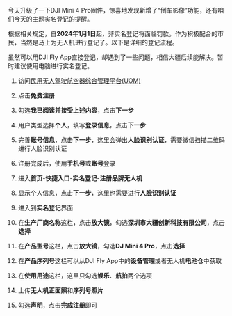 今天升级了一下DJI Mini 4 Pro固件，惊喜地发现新增了“倒车影像”功能，还有咱们今天的主题实名登记的提醒。

根据相关规定，自**2024年1月1日**起，非实名登记将面临罚款。作为积极配合的市民，当然是马上为无人机进行登记了。以下是详细的登记流程。

虽然可以用DJI Fly App直接登记，却遇到了一些问题，相信大疆后续能解决。暂时建议使用电脑进行实名登记。

1. 访问[民用无人驾驶航空器综合管理平台(UOM)](https://uom.caac.gov.cn/)

2. 点击**免费注册**

3. 勾选**我已阅读并接受上述内容**，点击**下一步**

4. 用户类型选择**个人**，填写**登录信息**，点击**下一步**

5. 完善**账号信息**，点击**下一步**，这里会弹出**人脸识别认证**，需要微信扫描二维码进行人脸识别认证

6. 注册完成后，使用**手机号**或**账号**登录

7. 进入**首页**-**快捷入口**-**实名登记**-**注册品牌无人机**

8. 显示个人信息，点击**下一步**，这里也需要进行**人脸识别认证**

9. 进入到**实名登记**界面

10. 在**生产厂商名称**这栏，点击**放大镜**，勾选**深圳市大疆创新科技有限公司**，点击**选择**

11. 在**产品型号**这栏，点击**放大镜**，勾选**DJ Mini 4 Pro**，点击**选择**

12. 在**产品序列号**这栏可以从DJI Fly App中的**设备管理**或者无人机**电池仓**中获取

13. 在**使用用途**这栏，这里只勾选**娱乐**、**航拍**两个选项

14. 上传**无人机正面照**和**序列号照片**

15. 勾选**声明**，点击**完成注册**即可